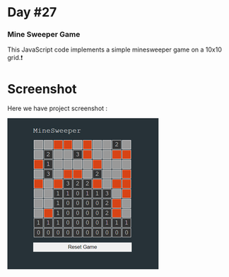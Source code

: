 # Day #27

### Mine Sweeper Game
This JavaScript code implements a simple minesweeper game on a 10x10 grid.❗️

# Screenshot
Here we have project screenshot :

![screenshot](screenshot.jpg)